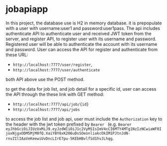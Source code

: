 # jobapiapp

In this project, the database use is H2 in memory database. it is prepopulate with a user with username:user1 and password:user1pass. The api includes authenticate API to authenticate user and received JWT token from the server, and register API, to register user with its username and password. Registered user will be able to authenticate the account with its username and password.
User can access the API for register and authenticate from these URL:
- `http://localhost:7777/user/register`,
- `http://localhost:7777/user/authenticate`

both API above use the POST method.

to get the data for job list, and job detail for a specific id, user can access the API through the these link with GET method:
- `http://localhost:7777/api/job/{id}`
- `http://localhost:7777/api/jobs`

to access the job list and job api, user must include the `Authorization` key to the header with the jwt token prefixed by `Bearer ` (e.g. `Bearer eyJhbGciOiJIUzUxMiJ9.eyJzdWIiOiJ1c2VyMSIsImV4cCI6MTY4MTg1NzIzNCwiaWF0IjoxNjgxODM5MjM0fQ.XaiYBY8xK206uDsSOeonliakcOkIM1PJtnJdN-rnvZIlIAaVeKeewiUvDncLIrE7pu-5KEbHBvlfSd1hvJLhqg`.
